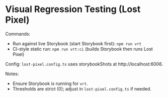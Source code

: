 # Visual Regression Testing (Lost Pixel)

Commands:

- Run against live Storybook (start Storybook first): `npm run vrt`
- CI-style static run: `npm run vrt:ci` (builds Storybook then runs Lost Pixel)

Config: `lost-pixel.config.ts` uses storybookShots at http://localhost:6006.

Notes:

- Ensure Storybook is running for `vrt`.
- Thresholds are strict (0); adjust in `lost-pixel.config.ts` if needed.
